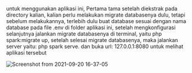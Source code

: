 untuk menggunakan aplikasi ini, 
Pertama tama setelah diekstrak pada directory kalian, kalian perlu melakukan migrate databasenya dulu,
tetapi sebelum melakukannya, terlebih dulu buat database sesuai dengan nama database pada file .env di folder aplikasi ini,
setelah mengkonfigurasi selanjutnya jalankan migrate databasenya di terminal, yaitu php spark:migrate up, setelah selesai migrate
databasenya, maka jalankan server yaitu: php spark serve. dan buka url: 127.0.0.1:8080 untuk melihat aplikasi tersebut


![Screenshot from 2021-09-20 16-37-05](https://user-images.githubusercontent.com/55346618/133970061-3a81ca1b-0b2b-4c97-89ad-582a08ad3d72.png)
